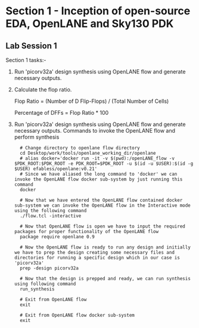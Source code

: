 # Section 1 - Inception of open-source EDA, OpenLANE and Sky130 PDK
## Lab Session 1
Section 1 tasks:-
1. Run 'picorv32a' design synthesis using OpenLANE flow and generate necessary outputs.
2. Calculate the flop ratio.
   
   Flop Ratio = (Number of D Flip-Flops) / (Total Number of Cells)
   
   Percentage of DFFs = Flop Ratio * 100
   
1. Run 'picorv32a' design synthesis using OpenLANE flow and generate necessary outputs.
Commands to invoke the OpenLANE flow and perform synthesis
    
         # Change directory to openlane flow directory
         cd Desktop/work/tools/openlane_working_dir/openlane
         # alias docker='docker run -it -v $(pwd):/openLANE_flow -v $PDK_ROOT:$PDK_ROOT -e PDK_ROOT=$PDK_ROOT -u $(id -u $USER):$(id -g $USER) efabless/openlane:v0.21'
         # Since we have aliased the long command to 'docker' we can invoke the OpenLANE flow docker sub-system by just running this command
         docker
   
         # Now that we have entered the OpenLANE flow contained docker sub-system we can invoke the OpenLANE flow in the Interactive mode using the following command
         ./flow.tcl -interactive

         # Now that OpenLANE flow is open we have to input the required packages for proper functionality of the OpenLANE flow
         package require openlane 0.9

         # Now the OpenLANE flow is ready to run any design and initially we have to prep the design creating some necessary files and directories for running a specific design which in our case is 'picorv32a'
         prep -design picorv32a

         # Now that the design is prepped and ready, we can run synthesis using following command
         run_synthesis

         # Exit from OpenLANE flow
         exit

         # Exit from OpenLANE flow docker sub-system
         exit
